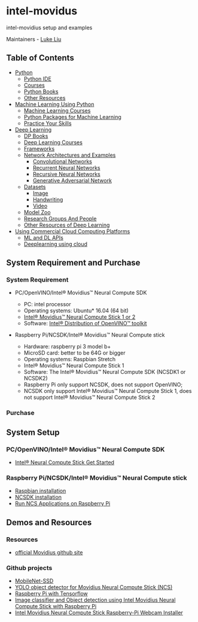 # intel-movidus
intel-movidius setup and examples



Maintainers - [Luke Liu](https://github.com/b00040611)


## Table of Contents
- [Python](#python)
  - [Python IDE](#python-ide)
  - [Courses](#courses)
  - [Python Books](#python-books)
  - [Other Resources](#other-resources)
- [Machine Learning Using Python](#machine-learning-using-python)
  - [Machine Learning Courses](#machine-learning-courses)
  - [Python Packages for Machine Learning](#python-packages-for-machine-learning)
  - [Practice Your Skills](#pratice-your-skills)
- [Deep Learning](#deep-learning)
  - [DP Books](#dp-books)
  - [Deep Learning Courses](#deep-learning-courses)
  - [Frameworks](#frameworks)
  - [Network Architectures and Examples](#network-architectures-and-examples)
    - [Convolutional Networks](#convolutional-networks)
    - [Recurrent Neural Networks](#recurrent-neural-networks)
    - [Recursive Neural Networks](#recursive-neural-networks)
    - [Generative Adversarial Network](#generative-adversarial-network)
  - [Datasets](#datasets)
    - [Image](#image)
    - [Handwriting](#handwriting)
    - [Video](#video)
  - [Model Zoo](#model-zoo)
  - [Research Groups And People](#research-groups-and-people)
  - [Other Resources of Deep Learning](#other-resources-of-deep-learning)
- [Using Commercial Cloud Computing Platforms](#using-commercial-cloud-computing-platforms)
  - [ML and DL APIs](#ml-and-dl-apis)
  - [Deeplearning using cloud](#deeplearning-using-cloud)

## System Requirement and Purchase

### System Requirement

* PC/OpenVINO/Intel® Movidius™ Neural Compute SDK 
  * PC: intel processor
  * Operating systems: Ubuntu* 16.04 (64 bit)
  * [Intel® Movidius™ Neural Compute Stick 1 or 2](https://software.intel.com/en-us/neural-compute-stick)
  * Software: [Intel® Distribution of OpenVINO™ toolkit](https://software.intel.com/en-us/openvino-toolkit)


* Raspberry Pi/NCSDK/Intel® Movidius™ Neural Compute stick
  * Hardware: raspberry pi 3 model b+
  * MicroSD card: better to be 64G or bigger
  * Operating systems: Raspbian Stretch
  * Intel® Movidius™ Neural Compute Stick 1
  * Software: The Intel® Movidius™ Neural Compute SDK (NCSDK1 or NCSDK2)
  * Raspberry Pi only support NCSDK, does not support OpenVINO;
  * NCSDK only support Intel® Movidius™ Neural Compute Stick 1, does not support Intel® Movidius™ Neural Compute Stick 2
  
### Purchase


## System Setup
### PC/OpenVINO/Intel® Movidius™ Neural Compute SDK 

* [Intel® Neural Compute Stick Get Started](https://software.intel.com/en-us/neural-compute-stick/get-started)

### Raspberry Pi/NCSDK/Intel® Movidius™ Neural Compute stick

* [Raspbian installation](https://www.raspberrypi.org/downloads/)
* [NCSDK installation](https://movidius.github.io/ncsdk/install.html)
* [Run NCS Applications on Raspberry Pi](https://movidius.github.io/blog/ncs-apps-on-rpi/)

## Demos and Resources

### Resources
* [official Movidius github site](https://github.com/movidius)

### Github projects

* [MobileNet-SSD](https://github.com/PINTO0309/MobileNet-SSD)
* [YOLO object detector for Movidius Neural Compute Stick (NCS)](https://github.com/gudovskiy/yoloNCS)
* [Raspberry Pi with Tensorflow](https://github.com/EdjeElectronics/TensorFlow-Object-Detection-on-the-Raspberry-Pi)
* [Image classifier and Object detection using Intel Movidius Neural Compute Stick with Raspberry Pi ](https://github.com/ibrahimsoliman97/Intel-Movidius-NCS-RPI)
* [Intel Movidius Neural Compute Stick Raspberry-Pi Webcam Installer](https://github.com/devolksbank/Raspberry-Pi-Movidius-Person-Detector)

